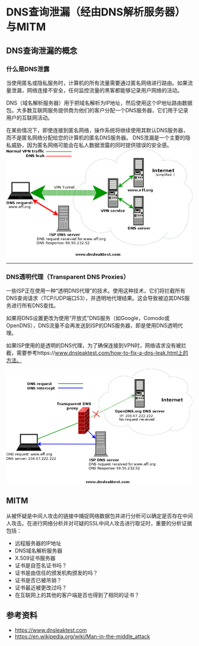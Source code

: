 # DNS查询泄漏（经由DNS解析服务器）与MITM #
## DNS查询泄漏的概念 ##
### 什么是DNS泄露 ###
当使用匿名或隐私服务时，计算机的所有流量需要通过匿名网络进行路由。如果流量泄漏，网络连接不安全，任何监控流量的黑客都能够记录用户网络的活动。

DNS（域名解析服务器）用于把域名解析为IP地址，然后使用这个IP地址路由数据包。大多数互联网服务提供商为他们的客户分配一个DNS服务器，它们用于记录用户的互联网活动。

在某些情况下，即使连接到匿名网络，操作系统将继续使用其默认DNS服务器，而不是匿名网络分配给您的计算机的匿名DNS服务器。 DNS泄漏是一个主要的隐私威胁，因为匿名网络可能会在私人数据泄露的同时提供错误的安全感。
![](pic/what-is-a-dns-leak.png)

----------

### DNS透明代理（Transparent DNS Proxies） ###
一些ISP正在使用一种“透明DNS代理”的技术。使用这种技术，它们将拦截所有DNS查询请求（TCP/UDP端口53），并透明地代理结果。这会导致被迫其DNS服务进行所有DNS查找。

如果将DNS设置更改为使用“开放式”DNS服务（如Google，Comodo或OpenDNS），DNS流量不会再发送到ISP的DNS服务器，即是使用DNS透明代理。

如果ISP使用的是透明的DNS代理，为了确保连接到VPN时，网络请求没有被拦截，需要参考https://www.dnsleaktest.com/how-to-fix-a-dns-leak.html上的方法。

![](pic/transparent-dns-proxy.png)

## MITM ##
从被怀疑是中间人攻击的链接中捕捉网络数据包并进行分析可以确定是否存在中间人攻击。在进行网络分析并对可疑的SSL中间人攻击进行取证时，重要的分析证据包括：

- 远程服务器的IP地址
- DNS域名解析服务器
- X.509证书服务器
- 证书是自签名证书吗？
- 证书是由信任的颁发机构颁发的吗？
- 证书是否已被吊销？
- 证书最近被更改过吗？
- 在互联网上的其他的客户端是否也得到了相同的证书？
## 参考资料 ##
- https://www.dnsleaktest.com
- https://en.wikipedia.org/wiki/Man-in-the-middle_attack